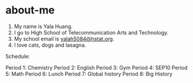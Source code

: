 # about-me

1) My name is Yala Huang.
2) I go to High School of Telecommunication Arts and Technology.
3) My school email is yalah5084@hstat.org.
4) I love cats, dogs and lasagna. 

Schedule:

Period 1: Chemistry
Period 2: English
Period 3: Gym
Period 4: SEP10
Period 5: Math
Period 6: Lunch
Period 7: Global history
Period 8: Big History
